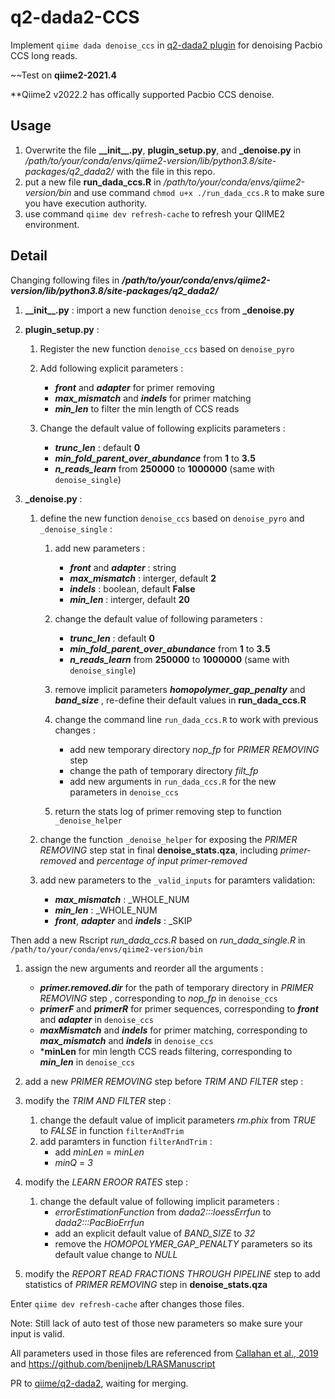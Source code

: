 # q2-dada2-CCS

Implement `qiime dada denoise_ccs` in [q2-dada2 plugin](https://github.com/qiime2/q2-dada2) for denoising Pacbio CCS long reads.

~~Test on **qiime2-2021.4** 

**Qiime2 v2022.2 has offically supported Pacbio CCS denoise.

## Usage

1. Overwrite the file **\_\_init\_\_.py**, **plugin_setup.py**, and **\_denoise.py** in */path/to/your/conda/envs/qiime2-version/lib/python3.8/site-packages/q2_dada2/* with the file in this repo.
2. put a new file **run_dada_ccs.R** in */path/to/your/conda/envs/qiime2-version/bin* and use command `chmod u+x ./run_dada_ccs.R` to make sure you have execution authority.
3. use command `qiime dev refresh-cache` to refresh your QIIME2 environment.

## Detail 

Changing following files in ***/path/to/your/conda/envs/qiime2-version/lib/python3.8/site-packages/q2_dada2/***

1. **\_\_init\_\_.py** : import a new function `denoise_ccs` from **\_denoise.py**

2. **plugin_setup.py** : 

   1. Register the new function `denoise_ccs` based on `denoise_pyro`
   
   2. Add following explicit parameters :
      - ***front*** and ***adapter*** for primer removing
      - ***max_mismatch*** and ***indels*** for primer matching 
      - ***min_len*** to filter the min length of CCS reads
   
   3. Change the default value of following explicits parameters :
      + ***trunc_len*** : default **0**
      + ***min_fold_parent_over_abundance*** from **1** to **3.5**
      + ***n_reads_learn*** from **250000** to **1000000** (same with `denoise_single`)

3. **\_denoise.py** : 
   1. define the new function `denoise_ccs` based on `denoise_pyro` and `_denoise_single` :
   
      1. add new parameters :
         - ***front*** and ***adapter*** : string
         - ***max_mismatch*** : interger, default  **2**
         - ***indels*** : boolean, default **False**
         - ***min_len*** : interger, default  **20**
   
      2. change the default value of following parameters :
         - ***trunc_len*** : default **0**
         - ***min_fold_parent_over_abundance*** from **1** to **3.5**
         - ***n_reads_learn*** from **250000** to **1000000** (same with `denoise_single`)
   
      3. remove implicit parameters ***homopolymer_gap_penalty*** and ***band_size*** , re-define their default values in **run_dada_ccs.R**
   
      4. change the command line `run_dada_ccs.R` to work with previous changes :
         - add new temporary directory *nop_fp* for *PRIMER REMOVING* step 
         - change the path of  temporary directory *filt_fp*
         - add new arguments in `run_dada_ccs.R` for the new parameters in `denoise_ccs`
   
      5. return the stats log of primer removing step to function `_denoise_helper`

   2. change the function `_denoise_helper` for exposing the *PRIMER REMOVING* step stat in final **denoise_stats.qza**, including *primer-removed* and *percentage of input primer-removed*
   
   3. add new parameters to the `_valid_inputs` for paramters validation:
      - ***max_mismatch*** : _WHOLE_NUM
      - ***min_len*** : _WHOLE_NUM
      - ***front***, ***adapter*** and ***indels*** : _SKIP
   

Then add a new Rscript *run_dada_ccs.R* based on *run_dada_single.R* in `/path/to/your/conda/envs/qiime2-version/bin`


  1. assign the new arguments and reorder all the arguments :
     - ***primer.removed.dir*** for the path of temporary directory in *PRIMER REMOVING* step , corresponding to *nop_fp* in `denoise_ccs`
     - ***primerF*** and ***primerR*** for primer sequences, corresponding to ***front*** and ***adapter*** in `denoise_ccs`
     - ***maxMismatch*** and ***indels*** for primer matching, corresponding to ***max_mismatch*** and ***indels*** in `denoise_ccs`
     - ***minLen** for min length CCS reads filtering, corresponding to ***min_len*** in `denoise_ccs`
   
  2. add a new *PRIMER REMOVING* step before *TRIM AND FILTER* step :

  3. modify the *TRIM AND FILTER* step :
     1. change the default value of implicit parameters *rm.phix* from *TRUE* to *FALSE* in function `filterAndTrim`  
     2. add paramters in function `filterAndTrim` :
        - add *minLen* = *minLen*
        - *minQ* = *3*
      
  4. modify the *LEARN EROOR RATES* step :
     1. change the default value of following implicit parameters :
        - *errorEstimationFunction* from *dada2:::loessErrfun* to *dada2:::PacBioErrfun*
        - add an explicit default value of *BAND_SIZE* to *32*
        - remove the *HOMOPOLYMER_GAP_PENALTY* parameters so its default value change to *NULL*

  5. modify the *REPORT READ FRACTIONS THROUGH PIPELINE* step  to add statistics of *PRIMER REMOVING* step in **denoise_stats.qza**

Enter `qiime dev refresh-cache` after changes those files.

Note: Still lack of auto test of those new parameters so make sure your input is valid.

All parameters used in those files are referenced from [Callahan et al., 2019](https://doi.org/10.1093/nar/gkz569) and https://github.com/benjjneb/LRASManuscript

PR to [qiime/q2-dada2](https://github.com/qiime2/q2-dada2/pull/135 "add support for Pacbio CCS reads"), waiting for merging.
